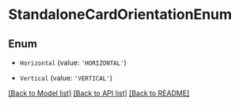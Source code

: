 # StandaloneCardOrientationEnum


## Enum

* `Horizontal` (value: `'HORIZONTAL'`)

* `Vertical` (value: `'VERTICAL'`)

[[Back to Model list]](../README.md#documentation-for-models) [[Back to API list]](../README.md#documentation-for-api-endpoints) [[Back to README]](../README.md)
